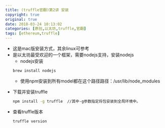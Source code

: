 ```yaml
---
title: (truffle官翻)第2讲 安装
copyright: true
original: true
date: 2018-03-24 10:13:02
categories: [原创,以太坊,truffle,官翻]
tags: [ethereum,truffle]
---
```

* 这是mac版安装方式，其余linux可参考  
* 是以太坊最受欢迎的一个框架，需要nodejs支持，安装nodejs  
    * nodejs安装  
    ```bash
    brew install nodejs
    ```  
    * 使用npm安装到所有model都在这个路径路径：/usr/lib/node_modules
<!-- more -->

* 下载并安装truffle  
    ```bash
    npm install -g truffle  //其中-g参数指定将包安装到全局环境中。
    ```
* 查看truffle版本  
    ```bash
    truffle version
    ```